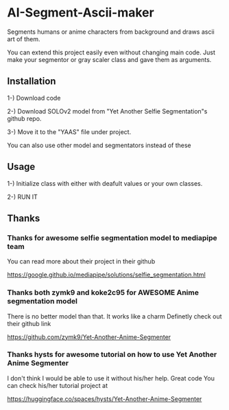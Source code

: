 # AI-Segment-Ascii-maker
Segments humans or anime characters from background and draws ascii art of them.

You can extend this project easily even without changing main code. Just make your segmentor or gray scaler class and gave them as arguments.

## Installation
1-) Download code

2-) Download SOLOv2 model from "Yet Another Selfie Segmentation"s github repo.

3-) Move it to the "YAAS" file under project. 

You can also use other model and segmentators instead of these

## Usage
1-) Initialize class with either with deafult values or your own classes. 

2-) RUN IT

## Thanks
### Thanks for awesome selfie segmentation model to mediapipe team
You can read more about their project in their github

https://google.github.io/mediapipe/solutions/selfie_segmentation.html

### Thanks both zymk9 and koke2c95 for AWESOME Anime segmentation model
There is no better model than that. It works like a charm
Definetly check out their github link

https://github.com/zymk9/Yet-Another-Anime-Segmenter

### Thanks hysts for awesome tutorial on how to use Yet Another Anime Segmenter
I don't think I would be able to use it without his/her help. Great code
You can check his/her tutorial project at

https://huggingface.co/spaces/hysts/Yet-Another-Anime-Segmenter
